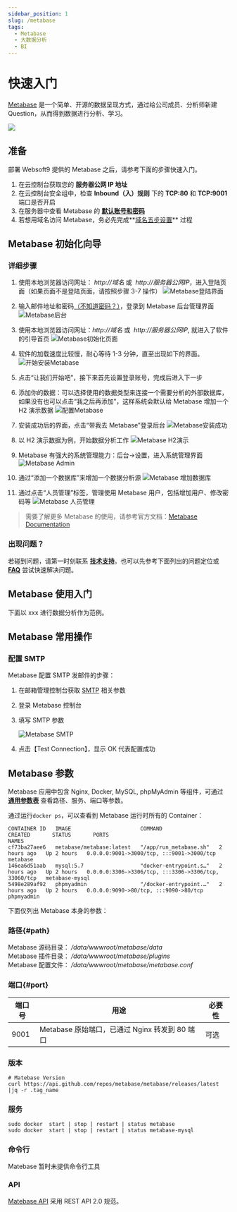 ```yaml
---
sidebar_position: 1
slug: /metabase
tags:
  - Metabase
  - 大数据分析
  - BI
---
```


# 快速入门

[Metabase](https://www.metabase.com/) 是一个简单、开源的数据呈现方式，通过给公司成员、分析师新建 Question，从而得到数据进行分析、学习。

![](https://libs.websoft9.com/Websoft9/DocsPicture/en/metabase/metabase-product-screenshot.png)


## 准备

部署 Websoft9 提供的 Metabase 之后，请参考下面的步骤快速入门。

1. 在云控制台获取您的 **服务器公网 IP 地址**
2. 在云控制台安全组中，检查 **Inbound（入）规则** 下的 **TCP:80** 和 **TCP:9001** 端口是否开启
3. 在服务器中查看 Metabase 的 **[默认账号和密码](./setup/credentials)**
4. 若想用域名访问 Metabase，务必先完成**[域名五步设置](./administrator/domain_step)** 过程

## Metabase 初始化向导

### 详细步骤

1. 使用本地浏览器访问网址： *http://域名* 或  *http://服务器公网IP*，进入登陆页面（如果页面不是登陆页面，请按照步骤 3-7 操作）
   ![Metabase登陆界面](https://libs.websoft9.com/Websoft9/DocsPicture/en/metabase/metabase-login-websoft9.png)

2. 输入邮件地址和密码[（不知道密码？）](./setup/credentials)，登录到 Metabase 后台管理界面
   ![Metabase后台](https://libs.websoft9.com/Websoft9/DocsPicture/zh/metabase/metabase-dashborad-websoft9.png)

3. 使用本地浏览器访问网址：_http://域名_ 或  *http://服务器公网IP*, 就进入了软件的引导首页
   ![Metabase初始化页面](https://libs.websoft9.com/Websoft9/DocsPicture/en/metabase/metabase-start-websoft9.png)

4. 软件的加载速度比较慢，耐心等待 1-3 分钟，直至出现如下的界面。
   ![开始安装Metabase](https://libs.websoft9.com/Websoft9/DocsPicture/zh/metabase/metabase-starty-websoft9.png)

5. 点击“让我们开始吧”，接下来首先设置登录账号，完成后进入下一步
6. 添加你的数据：可以选择使用的数据类型来连接一个需要分析的外部数据库，如果没有也可以点击“我之后再添加”，这样系统会默认给 Metabase 增加一个 H2 演示数据
   ![配置Metabase](https://libs.websoft9.com/Websoft9/DocsPicture/zh/metabase/metabase-installdb-websoft9.png)

7. 安装成功后的界面，点击“带我去 Metabase”登录后台
   ![Metabase安装成功](https://libs.websoft9.com/Websoft9/DocsPicture/zh/metabase/metabase-installss-websoft9.png)

8. 以 H2 演示数据为例，开始数据分析工作
   ![Metabase H2演示](https://libs.websoft9.com/Websoft9/DocsPicture/zh/metabase/metabase-dashborad-websoft9.png)

9. Metabase 有强大的系统管理能力：后台->设置，进入系统管理界面
   ![Metabase Admin](https://libs.websoft9.com/Websoft9/DocsPicture/zh/metabase/metabase-admin-websoft9.png)

10. 通过“添加一个数据库”来增加一个数据分析源
    ![Metabase 增加数据库](https://libs.websoft9.com/Websoft9/DocsPicture/zh/metabase/metabase-adddb-websoft9.png)

11. 通过点击“人员管理”标签，管理使用 Metabase 用户，包括增加用户、修改密码等
    ![Metabase 人员管理](https://libs.websoft9.com/Websoft9/DocsPicture/zh/metabase/metabase-users-websoft9.png)

> 需要了解更多 Metabase 的使用，请参考官方文档：[Metabase Documentation](https://metabase.com/docs/latest/)

### 出现问题？

若碰到问题，请第一时刻联系 **[技术支持](./helpdesk)**。也可以先参考下面列出的问题定位或 **[FAQ](./faq#setup)** 尝试快速解决问题。

## Metabase 使用入门

下面以 xxx 进行数据分析作为范例。

## Metabase 常用操作

### 配置 SMTP

Metabase 配置 SMTP 发邮件的步骤：

1. 在邮箱管理控制台获取 [SMTP](./automation/smtp) 相关参数

2. 登录 Metabase 控制台

3. 填写 SMTP 参数

   ![Metabase SMTP](https://libs.websoft9.com/Websoft9/DocsPicture/en/metabase/metabase-smtp-websoft9.png)

4. 点击【Test Connection】，显示 OK 代表配置成功

## Metabase 参数

Metabase 应用中包含 Nginx, Docker, MySQL, phpMyAdmin 等组件，可通过 **[通用参数表](./setup/parameter)** 查看路径、服务、端口等参数。

通过运行`docker ps`，可以查看到 Metabase 运行时所有的 Container：

```
CONTAINER ID   IMAGE                      COMMAND                  CREATED       STATUS       PORTS                                                  NAMES
cf73ba27aee6   metabase/metabase:latest   "/app/run_metabase.sh"   2 hours ago   Up 2 hours   0.0.0.0:9001->3000/tcp, :::9001->3000/tcp              metabase
146ea6d51aab   mysql:5.7                  "docker-entrypoint.s…"   2 hours ago   Up 2 hours   0.0.0.0:3306->3306/tcp, :::3306->3306/tcp, 33060/tcp   metabase-mysql
5498e289af92   phpmyadmin                 "/docker-entrypoint.…"   2 hours ago   Up 2 hours   0.0.0.0:9090->80/tcp, :::9090->80/tcp                  phpmyadmin

```

下面仅列出 Metabase 本身的参数：

### 路径{#path}

Metabase 源码目录： */data/wwwroot/metabase/data*  
Metabase 插件目录： */data/wwwroot/metabase/plugins*  
Metabase 配置文件： */data/wwwroot/metabase/metabase.conf*  

### 端口{#port}

| 端口号 | 用途                                           | 必要性 |
| ------ | ---------------------------------------------- | ------ |
| 9001   | Metabase 原始端口，已通过 Nginx 转发到 80 端口 | 可选   |

### 版本

```shell
# Matebase Version
curl https://api.github.com/repos/metabase/metabase/releases/latest |jq -r .tag_name
```

### 服务

```shell
sudo docker  start | stop | restart | status metabase
sudo docker  start | stop | restart | status metabase-mysql
```

### 命令行

Matebase 暂时未提供命令行工具

### API

[Matebase API](https://www.metabase.com/docs/latest/api-documentation.html) 采用 REST API 2.0 规范。
